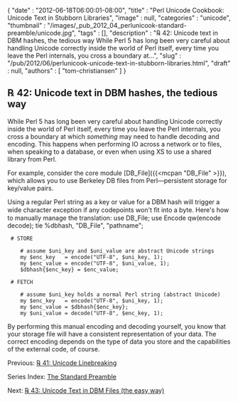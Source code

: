 {
   "date" : "2012-06-18T06:00:01-08:00",
   "title" : "Perl Unicode Cookbook: Unicode Text in Stubborn Libraries",
   "image" : null,
   "categories" : "unicode",
   "thumbnail" : "/images/_pub_2012_04_perlunicook-standard-preamble/unicode.jpg",
   "tags" : [],
   "description" : "℞ 42: Unicode text in DBM hashes, the tedious way While Perl 5 has long been very careful about handling Unicode correctly inside the world of Perl itself, every time you leave the Perl internals, you cross a boundary at...",
   "slug" : "/pub/2012/06/perlunicook-unicode-text-in-stubborn-libraries.html",
   "draft" : null,
   "authors" : [
      "tom-christiansen"
   ]
}



℞ 42: Unicode text in DBM hashes, the tedious way
-------------------------------------------------

While Perl 5 has long been very careful about handling Unicode correctly inside the world of Perl itself, every time you leave the Perl internals, you cross a boundary at which *something* may need to handle decoding and encoding. This happens when performing IO across a network or to files, when speaking to a database, or even when using XS to use a shared library from Perl.

For example, consider the core module [DB\_File]({{<mcpan "DB_File" >}}), which allows you to use Berkeley DB files from Perl—persistent storage for key/value pairs.

Using a regular Perl string as a key or value for a DBM hash will trigger a wide character exception if any codepoints won't ﬁt into a byte. Here's how to manually manage the translation:
        use DB_File;
        use Encode qw(encode decode);
        tie %dbhash, "DB_File", "pathname";

     # STORE

        # assume $uni_key and $uni_value are abstract Unicode strings
        my $enc_key   = encode("UTF-8", $uni_key, 1);
        my $enc_value = encode("UTF-8", $uni_value, 1);
        $dbhash{$enc_key} = $enc_value;

     # FETCH

        # assume $uni_key holds a normal Perl string (abstract Unicode)
        my $enc_key   = encode("UTF-8", $uni_key, 1);
        my $enc_value = $dbhash{$enc_key};
        my $uni_value = decode("UTF-8", $enc_key, 1);

By performing this manual encoding and decoding yourself, you know that your storage file will have a consistent representation of your data. The correct encoding depends on the type of data you store and the capabilities of the external code, of course.

Previous: [℞ 41: Unicode Linebreaking](/pub/2012/06/perlunicook-unicode-linebreaking.html)

Series Index: [The Standard Preamble](/pub/2012/04/perlunicook-standard-preamble.html)

Next: [℞ 43: Unicode Text in DBM Files (the easy way)](/pub/2012/06/perlunicook-unicode-text-in-dbm-files-the-easy-way.html)

